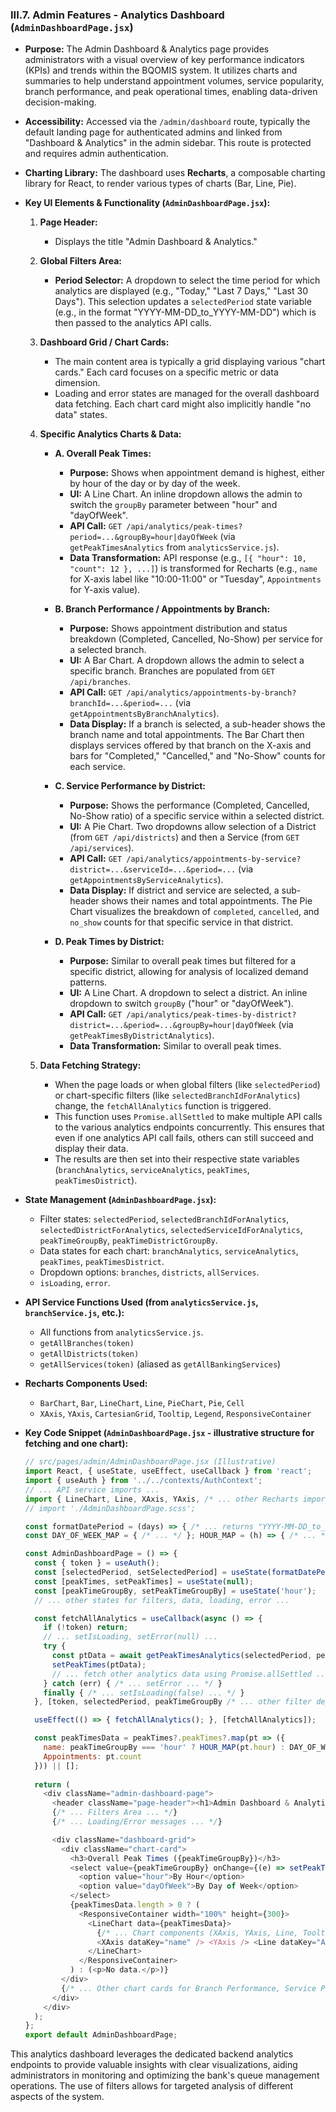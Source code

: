 
### III.7. Admin Features - Analytics Dashboard (`AdminDashboardPage.jsx`)

*   **Purpose:** The Admin Dashboard & Analytics page provides administrators with a visual overview of key performance indicators (KPIs) and trends within the BQOMIS system. It utilizes charts and summaries to help understand appointment volumes, service popularity, branch performance, and peak operational times, enabling data-driven decision-making.
*   **Accessibility:** Accessed via the `/admin/dashboard` route, typically the default landing page for authenticated admins and linked from "Dashboard & Analytics" in the admin sidebar. This route is protected and requires admin authentication.
*   **Charting Library:** The dashboard uses **Recharts**, a composable charting library for React, to render various types of charts (Bar, Line, Pie).

*   **Key UI Elements & Functionality (`AdminDashboardPage.jsx`):**

    1.  **Page Header:**
        *   Displays the title "Admin Dashboard & Analytics."

    2.  **Global Filters Area:**
        *   **Period Selector:** A dropdown to select the time period for which analytics are displayed (e.g., "Today," "Last 7 Days," "Last 30 Days"). This selection updates a `selectedPeriod` state variable (e.g., in the format "YYYY-MM-DD\_to\_YYYY-MM-DD") which is then passed to the analytics API calls.

    3.  **Dashboard Grid / Chart Cards:**
        *   The main content area is typically a grid displaying various "chart cards." Each card focuses on a specific metric or data dimension.
        *   Loading and error states are managed for the overall dashboard data fetching. Each chart card might also implicitly handle "no data" states.

    4.  **Specific Analytics Charts & Data:**

        *   **A. Overall Peak Times:**
            *   **Purpose:** Shows when appointment demand is highest, either by hour of the day or by day of the week.
            *   **UI:** A Line Chart. An inline dropdown allows the admin to switch the `groupBy` parameter between "hour" and "dayOfWeek".
            *   **API Call:** `GET /api/analytics/peak-times?period=...&groupBy=hour|dayOfWeek` (via `getPeakTimesAnalytics` from `analyticsService.js`).
            *   **Data Transformation:** API response (e.g., `[{ "hour": 10, "count": 12 }, ...]`) is transformed for Recharts (e.g., `name` for X-axis label like "10:00-11:00" or "Tuesday", `Appointments` for Y-axis value).

        *   **B. Branch Performance / Appointments by Branch:**
            *   **Purpose:** Shows appointment distribution and status breakdown (Completed, Cancelled, No-Show) per service for a selected branch.
            *   **UI:** A Bar Chart. A dropdown allows the admin to select a specific branch. Branches are populated from `GET /api/branches`.
            *   **API Call:** `GET /api/analytics/appointments-by-branch?branchId=...&period=...` (via `getAppointmentsByBranchAnalytics`).
            *   **Data Display:** If a branch is selected, a sub-header shows the branch name and total appointments. The Bar Chart then displays services offered by that branch on the X-axis and bars for "Completed," "Cancelled," and "No-Show" counts for each service.

        *   **C. Service Performance by District:**
            *   **Purpose:** Shows the performance (Completed, Cancelled, No-Show ratio) of a specific service within a selected district.
            *   **UI:** A Pie Chart. Two dropdowns allow selection of a District (from `GET /api/districts`) and then a Service (from `GET /api/services`).
            *   **API Call:** `GET /api/analytics/appointments-by-service?district=...&serviceId=...&period=...` (via `getAppointmentsByServiceAnalytics`).
            *   **Data Display:** If district and service are selected, a sub-header shows their names and total appointments. The Pie Chart visualizes the breakdown of `completed`, `cancelled`, and `no_show` counts for that specific service in that district.

        *   **D. Peak Times by District:**
            *   **Purpose:** Similar to overall peak times but filtered for a specific district, allowing for analysis of localized demand patterns.
            *   **UI:** A Line Chart. A dropdown to select a district. An inline dropdown to switch `groupBy` ("hour" or "dayOfWeek").
            *   **API Call:** `GET /api/analytics/peak-times-by-district?district=...&period=...&groupBy=hour|dayOfWeek` (via `getPeakTimesByDistrictAnalytics`).
            *   **Data Transformation:** Similar to overall peak times.

    5.  **Data Fetching Strategy:**
        *   When the page loads or when global filters (like `selectedPeriod`) or chart-specific filters (like `selectedBranchIdForAnalytics`) change, the `fetchAllAnalytics` function is triggered.
        *   This function uses `Promise.allSettled` to make multiple API calls to the various analytics endpoints concurrently. This ensures that even if one analytics API call fails, others can still succeed and display their data.
        *   The results are then set into their respective state variables (`branchAnalytics`, `serviceAnalytics`, `peakTimes`, `peakTimesDistrict`).

*   **State Management (`AdminDashboardPage.jsx`):**
    *   Filter states: `selectedPeriod`, `selectedBranchIdForAnalytics`, `selectedDistrictForAnalytics`, `selectedServiceIdForAnalytics`, `peakTimeGroupBy`, `peakTimeDistrictGroupBy`.
    *   Data states for each chart: `branchAnalytics`, `serviceAnalytics`, `peakTimes`, `peakTimesDistrict`.
    *   Dropdown options: `branches`, `districts`, `allServices`.
    *   `isLoading`, `error`.

*   **API Service Functions Used (from `analyticsService.js`, `branchService.js`, etc.):**
    *   All functions from `analyticsService.js`.
    *   `getAllBranches(token)`
    *   `getAllDistricts(token)`
    *   `getAllServices(token)` (aliased as `getAllBankingServices`)

*   **Recharts Components Used:**
    *   `BarChart`, `Bar`, `LineChart`, `Line`, `PieChart`, `Pie`, `Cell`
    *   `XAxis`, `YAxis`, `CartesianGrid`, `Tooltip`, `Legend`, `ResponsiveContainer`

*   **Key Code Snippet (`AdminDashboardPage.jsx` - illustrative structure for fetching and one chart):**
    ```javascript
    // src/pages/admin/AdminDashboardPage.jsx (Illustrative)
    import React, { useState, useEffect, useCallback } from 'react';
    import { useAuth } from '../../contexts/AuthContext';
    // ... API service imports ...
    import { LineChart, Line, XAxis, YAxis, /* ... other Recharts imports */ } from 'recharts';
    // import './AdminDashboardPage.scss';

    const formatDatePeriod = (days) => { /* ... returns "YYYY-MM-DD_to_YYYY-MM-DD" ... */ };
    const DAY_OF_WEEK_MAP = { /* ... */ }; HOUR_MAP = (h) => { /* ... */ };

    const AdminDashboardPage = () => {
      const { token } = useAuth();
      const [selectedPeriod, setSelectedPeriod] = useState(formatDatePeriod(7));
      const [peakTimes, setPeakTimes] = useState(null);
      const [peakTimeGroupBy, setPeakTimeGroupBy] = useState('hour');
      // ... other states for filters, data, loading, error ...

      const fetchAllAnalytics = useCallback(async () => {
        if (!token) return;
        // ... setIsLoading, setError(null) ...
        try {
          const ptData = await getPeakTimesAnalytics(selectedPeriod, peakTimeGroupBy, token);
          setPeakTimes(ptData);
          // ... fetch other analytics data using Promise.allSettled ...
        } catch (err) { /* ... setError ... */ }
        finally { /* ... setIsLoading(false) ... */ }
      }, [token, selectedPeriod, peakTimeGroupBy /* ... other filter dependencies ... */]);

      useEffect(() => { fetchAllAnalytics(); }, [fetchAllAnalytics]);

      const peakTimesData = peakTimes?.peakTimes?.map(pt => ({
        name: peakTimeGroupBy === 'hour' ? HOUR_MAP(pt.hour) : DAY_OF_WEEK_MAP[pt.dayOfWeek],
        Appointments: pt.count
      })) || [];
      
      return (
        <div className="admin-dashboard-page">
          <header className="page-header"><h1>Admin Dashboard & Analytics</h1></header>
          {/* ... Filters Area ... */}
          {/* ... Loading/Error messages ... */}

          <div className="dashboard-grid">
            <div className="chart-card">
              <h3>Overall Peak Times ({peakTimeGroupBy})</h3>
              <select value={peakTimeGroupBy} onChange={(e) => setPeakTimeGroupBy(e.target.value)}>
                <option value="hour">By Hour</option>
                <option value="dayOfWeek">By Day of Week</option>
              </select>
              {peakTimesData.length > 0 ? (
                <ResponsiveContainer width="100%" height={300}>
                  <LineChart data={peakTimesData}>
                    {/* ... Chart components (XAxis, YAxis, Line, Tooltip, etc.) ... */}
                    <XAxis dataKey="name" /> <YAxis /> <Line dataKey="Appointments" />
                  </LineChart>
                </ResponsiveContainer>
              ) : (<p>No data.</p>)}
            </div>
            {/* ... Other chart cards for Branch Performance, Service Performance, etc. ... */}
          </div>
        </div>
      );
    };
    export default AdminDashboardPage;
    ```

This analytics dashboard leverages the dedicated backend analytics endpoints to provide valuable insights with clear visualizations, aiding administrators in monitoring and optimizing the bank's queue management operations. The use of filters allows for targeted analysis of different aspects of the system.